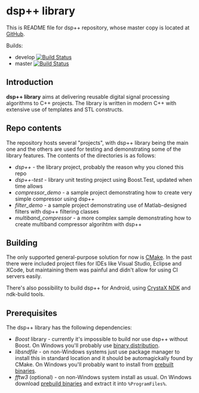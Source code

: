 dsp++ library
===============
This is README file for dsp++ repository, whose master copy is located at
[GitHub](https://github.com/andrzejc/dspxx).

Builds:

 * develop [![Build Status](https://travis-ci.org/andrzejc/dspxx.svg?branch=develop)](https://travis-ci.org/andrzejc/dspxx)
 * master [![Build Status](https://travis-ci.org/andrzejc/dspxx.svg?branch=master)](https://travis-ci.org/andrzejc/dspxx)

Introduction
------------
**dsp++ library** aims at delivering reusable digital signal processing
algorithms to C++ projects. The library is written in modern C++ with extensive
use of templates and STL constructs.

Repo contents
-------------
The repository hosts several "projects", with dsp++ library being the main one
and the others are used for testing and demonstrating some of the library
features. The contents of the directories is as follows:

 *  *dsp++* - the library project, probably the reason why you cloned this repo
 *  *dsp++-test* - library unit testing project using Boost.Test, updated when
    time allows
 *  *compressor\_demo* - a sample project demonstrating how to create very
    simple compressor using dsp++
 *  *filter\_demo* - a sample project demonstrating use of Matlab-designed
    filters with dsp++ filtering classes
 *  *multiband\_compressor* - a more complex sample demonstrating how to create
    multiband compressor algorihtm with dsp++

Building
--------
The only supported general-purpose solution for now is [CMake](https://cmake.org/). 
In the past there
were included project files for IDEs like Visual Studio, Eclipse and XCode, but
maintaining them was painful and didn't allow for using CI servers easily.

There's also possibility to build dsp++ for Android, using
[CrystaX NDK](https://www.crystax.net/android/ndk)  and
ndk-build tools.

Prerequisites
-------------
The dsp++ library has the following dependencies:

 *  *Boost* library - currently it's impossible to build nor use dsp++ without
    Boost. On Windows you'll probably use
    [binary distribution](https://sourceforge.net/projects/boost/files/boost-binaries/).
 *  *libsndfile* - on non-Windows systems just use package manager to install
    this in standard location and it should be automagickally found by CMake. On
    Windows you'll probably want to install from
    [prebuilt binaries](http://www.mega-nerd.com/libsndfile/#Download).
 *  *fftw3* (optional) - on non-Windows system install as usual. On Windows
    download [prebuild binaries](http://www.fftw.org/install/windows.html) and extract it into `%ProgramFiles%`.
